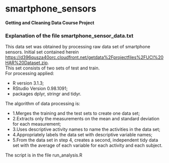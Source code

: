 # smartphone_sensors
**Getting and Cleaning Data Course Project**

### Explanation of the file smartphone_sensor_data.txt

This data set was obtained by processing raw data set of smartphone sensors.
Initial set contained herein https://d396qusza40orc.cloudfront.net/getdata%2Fprojectfiles%2FUCI%20HAR%20Dataset.zip.   
This set consists of two sets of test and train.    
For processing applied:   
  *  R version 3.1.3;
  *  RStudio Version 0.98.1091;
  *  packages dplyr, stringr and tidyr.


The algorithm of data processing is:   
  *  1.Merges the training and the test sets to create one data set;
  *  2.Extracts only the measurements on the mean and standard deviation for each measurement;
  *  3.Uses descriptive activity names to name the activities in the data set;
  *  4.Appropriately labels the data set with descriptive variable names;
  *  5.From the data set in step 4, creates a second, independent tidy data set with the average of each variable for each activity and each subject.    
  
The script is in the file run_analysis.R

